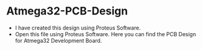 # Atmega32-PCB-Design
- I have created this design using Proteus Software.
- Open this file using Proteus Software. Here you can find the PCB Design for Atmega32 Development Board.
